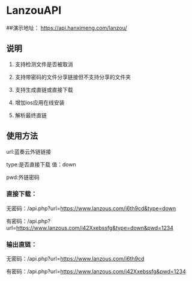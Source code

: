 # LanzouAPI

##演示地址：
https://api.hanximeng.com/lanzou/
## 说明
1. 支持检测文件是否被取消

2. 支持带密码的文件分享链接但不支持分享的文件夹

3. 支持生成直链或直接下载

4. 增加ios应用在线安装

5. 解析最终直链

## 使用方法

url:蓝奏云外链链接

type:是否直接下载 值：down

pwd:外链密码

### 直接下载：

无密码：/api.php?url=https://www.lanzous.com/i6th9cd&type=down

有密码：/api.php?url=https://www.lanzous.com/i42Xxebssfg&type=down&pwd=1234


### 输出直链：

无密码：/api.php?url=https://www.lanzous.com/i6th9cd

有密码：/api.php?url=https://www.lanzous.com/i42Xxebssfg&pwd=1234

